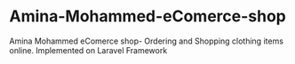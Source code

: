 # Amina-Mohammed-eComerce-shop
Amina Mohammed eComerce shop- Ordering and Shopping clothing items online. Implemented on Laravel Framework
